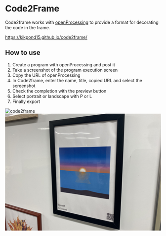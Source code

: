 # Code2Frame
Code2frame works with [openProcessing](https://openprocessing.org/) to provide a format for decorating the code in the frame.

https://kikpond15.github.io/code2frame/

## How to use
1. Create a program with openProcessing and post it
2. Take a screenshot of the program execution screen
3. Copy the URL of openProcessing
4. In Code2frame, enter the name, title, copied URL and select the screenshot
5. Check the completion with the preview button
6. Select portrait or landscape with P or L
7. Finally export


![code2frame](https://user-images.githubusercontent.com/29980030/142581548-4c4cc1c7-9ea1-4c29-8efd-e68d55a89167.gif)
<img src="img/code2frame.JPG" width="640">
